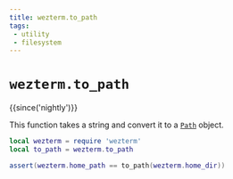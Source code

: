 ```yaml
---
title: wezterm.to_path
tags:
 - utility
 - filesystem
---
```


# `wezterm.to_path`

{{since('nightly')}}

This function takes a string and convert it to a [`Path`](../Path/index.md)
object.

```lua
local wezterm = require 'wezterm'
local to_path = wezterm.to_path

assert(wezterm.home_path == to_path(wezterm.home_dir))
```

